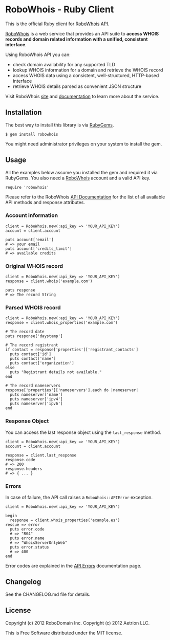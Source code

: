 # RoboWhois - Ruby Client

This is the official Ruby client for [RoboWhois](https://www.robowhois.com/) [API](https://www.robowhois.com/docs/api/).

[RoboWhois](http://www.robowhois.com/) is a web service that provides an API suite to **access WHOIS records and domain related information with a unified, consistent interface**.

Using RoboWhois API you can:

- check domain availability for any supported TLD
- lookup WHOIS information for a domain and retrieve the WHOIS record
- access WHOIS data using a consistent, well-structured, HTTP-based interface
- retrieve WHOIS details parsed as convenient JSON structure

Visit RoboWhois [site](https://www.robowhois.com/) and [documentation](https://www.robowhois.com/docs/) to learn more about the service.


## Installation

The best way to install this library is via [RubyGems](https://rubygems.org/).

    $ gem install robowhois

You might need administrator privileges on your system to install the gem.


## Usage

All the examples below assume you installed the gem and required it via RubyGems.
You also need a [RoboWhois](http://www.robowhois.com/) account and a valid API key.

    require 'robowhois'

Please refer to the RoboWhois [API Documentation](https://www.robowhois.com/docs/api/) for the list of all available API methods and response attributes.

### Account information

    client = RoboWhois.new(:api_key => 'YOUR_API_KEY')
    account = client.account

    puts account['email']
    # => your email
    puts account['credits_limit']
    # => available credits

### Original WHOIS record

    client = RoboWhois.new(:api_key => 'YOUR_API_KEY')
    response = client.whois('example.com')

    puts response
    # => The record String

### Parsed WHOIS record

    client = RoboWhois.new(:api_key => 'YOUR_API_KEY')
    response = client.whois_properties('example.com')

    # The record date
    puts response['daystamp']

    # The record registrant
    if contact = response['properties']['registrant_contacts']
      puts contact['id']
      puts contact['name']
      puts contact['organization']
    else
      puts "Registrant details not available."
    end

    # The record nameservers
    response['properties']['nameservers'].each do |nameserver|
      puts nameserver['name']
      puts nameserver['ipv4']
      puts nameserver['ipv6']
    end

### Response Object

You can access the last response object using the `last_response` method.

    client = RoboWhois.new(:api_key => 'YOUR_API_KEY')
    account = client.account

    response = client.last_response
    response.code
    # => 200
    response.headers
    # => { ... }

### Errors

In case of failure, the API call raises a `RoboWhois::APIError` exception.

    client = RoboWhois.new(:api_key => 'YOUR_API_KEY')

    begin
      response = client.whois_properties('example.es')
    rescue => error
      puts error.code
      # => "R04"
      puts error.name
      # => "WhoisServerOnlyWeb"
      puts error.status
      # => 400
    end

Error codes are explained in the [API Errors](https://www.robowhois.com/docs/api/errors/) documentation page.


## Changelog

See the CHANGELOG.md file for details.


## License

Copyright (c) 2012 RoboDomain Inc.
Copyright (c) 2012 Aetrion LLC.

This is Free Software distributed under the MIT license.
